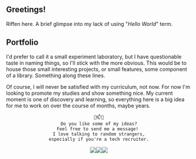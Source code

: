 ## Greetings! 
Riffen here. A brief glimpse into my lack of using "_Hello World_" term.

<!-- Avoiding formalities would be linked to the fact of being present on the internet since the beginning of the 2000's; where young me was already rummaging and snooping around in places that I had no idea would be my future years later.
Curiosity is intrinsic. Magic happens when there is pure and legitimate interest.
As a matter of fact: nerds like me were here the whole time. Several internet spaces and services in my country, in their first widespread forms, were my safe haven.

However, a younger approach to digital intricacies can be misunderstood by white-collar men's eyes. As a true artist must express himself freely, a designer must have that spirit when developing something for himself and the world.

>I am currently working on a number of personal projects for various purposes. In the section just below there is something about my projects.

**Note:** All this text will soon be moved to my future blog, where I will write to anyone interested in reading something in this context.
___
<br>

## Projects

*Ideas and ideas. For now they're kind of a short-term dream...*

### Approach

These ideas are relatively new, I'm working on drafts little by little; to go beyond exercises of learning techniques that I trained throughout classes in curricular disciplines.

Many fellow students are concerned about writing super complex programs, or with fancy features. Some want to invent a revolutionary app, integrating everything that exists with everything and aaaargh. "Calm down young dude. You can worry about it after your graduation, when you get paid for it". Where are the young people who just wanted to catalog pokemons by elements?

## Navigation Portal
this will be the most interesting visually. It will have something to do with the multiverse pop culture sci-fi theme, as it will be the splash page to navigate between all these pages. Oh boy. I'm so excited to do this one!

## Personal Blog:
Something very casual, nothing too awesome. A space for me to pretend I'm a journalist, critic, philosopher, sometimes testing my writing skills, random philosophies about technology, politics and science. Something like a box of memories for very few who might be interested. Maybe myself from the future?

## "Heap of aesthetics"
It might not have a very groovy name, but it might be the most interesting one. It will aim to bring together pop culture interests, music, comics, science fiction, memes, maybe a dash of humor, something more aimed at young entertainment.
-->
## Portfolio
 I'd prefer to call it a small experiment laboratory, but I have questionable taste in naming things, so I'll stick with the more obvious. This would be to house those small interesting projects, or small features, some component of a library. Something along these lines.

Of course, I will never be satisfied with my curriculum, not now. For now I'm looking to promote my studies and show something nice. My current moment is one of discovery and learning, so everything here is a big idea for me to work on over the course of months, maybe years.

<div align="center"> 
    
    💬📫💬
    Do you like some of my ideas?
    Feel free to send me a message! 
    I love talking to random strangers,
    especially if you're a tech recruiter.

</div>

<div align="center">
    <a href="https://instagram.com/andreriffen"><img src="https://img.shields.io/badge/-andreriffen-maroon?style=flat-square&logo=Instagram&logoColor=white"/></a><a href="https://www.linkedin.com/in/andre-gbf"><img src="https://img.shields.io/badge/-Andre%20GB%20Farias-0077B5?style=flat-square&logo=Linkedin&logoColor=white"/></a><a href="mailto:andreriffen6@gmail.com"><img src="https://img.shields.io/badge/-andreriffen6@gmail.com-D14836?style=flat-square&logo=Gmail&logoColor=white"/></a></div>
<!--
**andreriffen/andreriffen** is a ✨ _special_ ✨ repository because its `README.md` (this file) appears on your GitHub profile.

Here are some ideas to get you started:

- 🔭 I’m currently working on ...
- 🌱 I’m currently learning ...
- 👯 I’m looking to collaborate on ...
- 🤔 I’m looking for help with ...
- 💬 Ask me about ...
- 📫 How to reach me: ...
- 😄 Pronouns: ...
- ⚡ Fun fact: ...
-->
